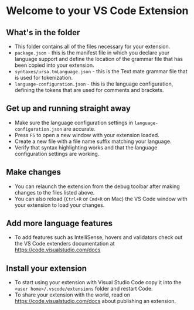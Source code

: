 # Welcome to your VS Code Extension

## What's in the folder

* This folder contains all of the files necessary for your extension.
* `package.json` - this is the manifest file in which you declare your language support and define the location of the grammar file that has been copied into your extension.
* `syntaxes/ursa.tmLanguage.json` - this is the Text mate grammar file that is used for tokenization.
* `language-configuration.json` - this is the language configuration, defining the tokens that are used for comments and brackets.

## Get up and running straight away

* Make sure the language configuration settings in `language-configuration.json` are accurate.
* Press `F5` to open a new window with your extension loaded.
* Create a new file with a file name suffix matching your language.
* Verify that syntax highlighting works and that the language configuration settings are working.

## Make changes

* You can relaunch the extension from the debug toolbar after making changes to the files listed above.
* You can also reload (`Ctrl+R` or `Cmd+R` on Mac) the VS Code window with your extension to load your changes.

## Add more language features

* To add features such as IntelliSense, hovers and validators check out the VS Code extenders documentation at https://code.visualstudio.com/docs

## Install your extension

* To start using your extension with Visual Studio Code copy it into the `<user home>/.vscode/extensions` folder and restart Code.
* To share your extension with the world, read on https://code.visualstudio.com/docs about publishing an extension.
